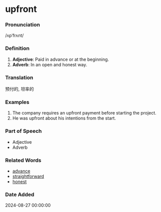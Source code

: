 # upfront
### Pronunciation
/ʌpˈfrʌnt/
### Definition
1. **Adjective**: Paid in advance or at the beginning.
2. **Adverb**: In an open and honest way.
### Translation
预付的, 坦率的
### Examples
1. The company requires an upfront payment before starting the project.
2. He was upfront about his intentions from the start.
### Part of Speech
- Adjective
- Adverb
### Related Words
- [advance](advance.md)
- [straightforward](straightforward.md)
- [honest](honest.md)
### Date Added
2024-08-27 00:00:00